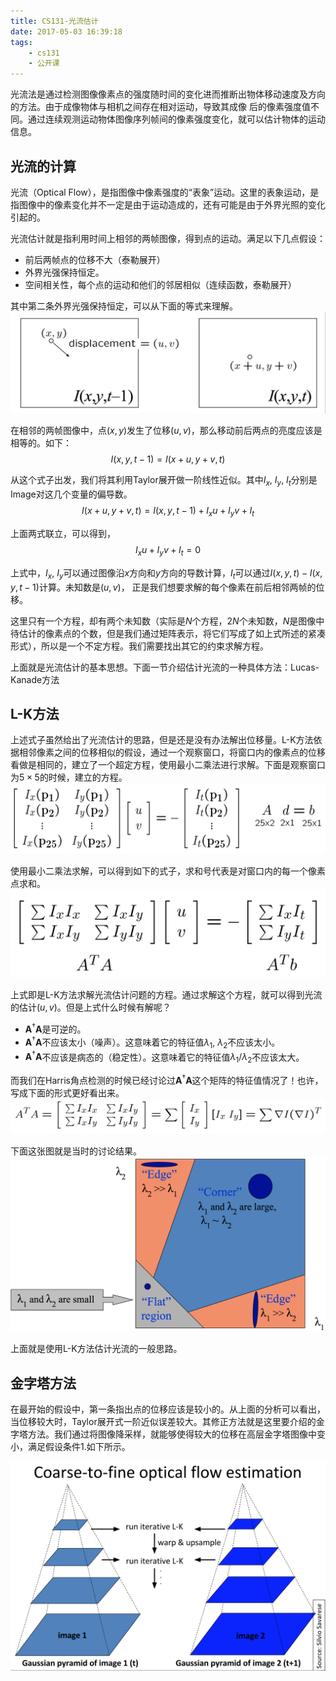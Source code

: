 ```yaml
---
title: CS131-光流估计
date: 2017-05-03 16:39:18
tags:
    - cs131
    - 公开课
---
```

光流法是通过检测图像像素点的强度随时间的变化进而推断出物体移动速度及方向的方法。由于成像物体与相机之间存在相对运动，导致其成像
后的像素强度值不同。通过连续观测运动物体图像序列帧间的像素强度变化，就可以估计物体的运动信息。
<!-- more -->

## 光流的计算
光流（Optical Flow），是指图像中像素强度的“表象”运动。这里的表象运动，是指图像中的像素变化并不一定是由于运动造成的，还有可能是由于外界光照的变化引起的。

光流估计就是指利用时间上相邻的两帧图像，得到点的运动。满足以下几点假设：

- 前后两帧点的位移不大（泰勒展开）
- 外界光强保持恒定。
- 空间相关性，每个点的运动和他们的邻居相似（连续函数，泰勒展开）

其中第二条外界光强保持恒定，可以从下面的等式来理解。
![光照强度保持恒定图解](/img/cs131_opticalflow_brightnessconstancy_assumption.png)

在相邻的两帧图像中，点$(x,y)$发生了位移$(u,v)$，那么移动前后两点的亮度应该是相等的。如下：
$$I(x,y,t-1) = I(x+u, y+v, t)$$

从这个式子出发，我们将其利用Taylor展开做一阶线性近似。其中$I_x$, $I_y$, $I_t$分别是Image对这几个变量的偏导数。
$$I(x+u,y+v,t) = I(x,y,t-1)+I_xu+I_yv+I_t$$

上面两式联立，可以得到，
$$I_xu+I_yv+I_t=0$$

上式中，$I_x$, $I_y$可以通过图像沿$x$方向和$y$方向的导数计算，$I_t$可以通过$I(x,y,t)-I(x,y,t-1)$计算。未知数是$(u,v)$， 正是我们想要求解的每个像素在前后相邻两帧的位移。

这里只有一个方程，却有两个未知数（实际是$N$个方程，$2N$个未知数，$N$是图像中待估计的像素点的个数，但是我们通过矩阵表示，将它们写成了如上式所述的紧凑形式），所以是一个不定方程。我们需要找出其它的约束求解方程。

上面就是光流估计的基本思想。下面一节介绍估计光流的一种具体方法：Lucas-Kanade方法

## L-K方法
上述式子虽然给出了光流估计的思路，但是还是没有办法解出位移量。L-K方法依据相邻像素之间的位移相似的假设，通过一个观察窗口，将窗口内的像素点的位移看做是相同的，建立了一个超定方程，使用最小二乘法进行求解。下面是观察窗口为$5\times 5$的时候，建立的方程。
![L-K方程](/img/cs131_opticalflow_lkequation.png)

使用最小二乘法求解，可以得到如下的式子，求和号代表是对窗口内的每一个像素点求和。
![最小二乘法后的式子](/img/cs131_opticalflow_lkleastsquare.png)

上式即是L-K方法求解光流估计问题的方程。通过求解这个方程，就可以得到光流的估计$(u,v)$。但是上式什么时候有解呢？

- $\mathbf{A}^\dagger \mathbf{A}$是可逆的。
- $\mathbf{A}^\dagger \mathbf{A}$不应该太小（噪声）。这意味着它的特征值$\lambda_1$, $\lambda_2$不应该太小。
- $\mathbf{A}^\dagger \mathbf{A}$不应该是病态的（稳定性）。这意味着它的特征值$\lambda_1/\lambda_2$不应该太大。

而我们在Harris角点检测的时候已经讨论过$\mathbf{A}^\dagger \mathbf{A}$这个矩阵的特征值情况了！也许，写成下面的形式更好看出来。
![是不是和Harris角点更像了](/img/cs131_opticalflow_lkrelationshipwithharris.png)

下面这张图就是当时的讨论结果。
![不同点的分类](/img/cs131_opticalflow_lkharris.png)

上面就是使用L-K方法估计光流的一般思路。

## 金字塔方法
在最开始的假设中，第一条指出点的位移应该是较小的。从上面的分析可以看出，当位移较大时，Taylor展开式一阶近似误差较大。其修正方法就是这里要介绍的金字塔方法。我们通过将图像降采样，就能够使得较大的位移在高层金字塔图像中变小，满足假设条件1.如下所示。

![图像金字塔方法](/img/cs131_opticalflow_pyramid.png)
